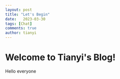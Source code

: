 ```yaml
---
layout: post
title: "Let's Begin"
date:   2023-03-30
tags: [Chat]
comments: true
author: tianyi
---
```


# Welcome to Tianyi's Blog!

Hello everyone
